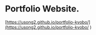 # Portfolio Website.
[https://usong2.github.io/portfolio-kyobo/](https://usong2.github.io/portfolio-kyobo/ )

